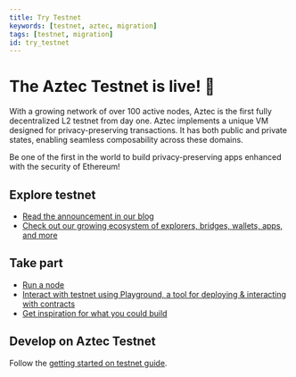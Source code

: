 ```yaml
---
title: Try Testnet
keywords: [testnet, aztec, migration]
tags: [testnet, migration]
id: try_testnet
---
```


# The Aztec Testnet is live! 🥳

With a growing network of over 100 active nodes, Aztec is the first fully decentralized L2 testnet from day one. Aztec implements a unique VM designed for privacy-preserving transactions. It has both public and private states, enabling seamless composability across these domains.

Be one of the first in the world to build privacy-preserving apps enhanced with the security of Ethereum!

## Explore testnet

- [Read the announcement in our blog](https://aztec.network/blog)
- [Check out our growing ecosystem of explorers, bridges, wallets, apps, and more](https://aztec.network/ecosystem)

## Take part

- [Run a node](./run_node/index.md)
- [Interact with testnet using Playground, a tool for deploying & interacting with contracts](https://play.aztec.network/)
- [Get inspiration for what you could build](./developers/inspiration.md)

## Develop on Aztec Testnet

Follow the [getting started on testnet guide](./developers/guides/local_env/getting_started_on_testnet.md).

